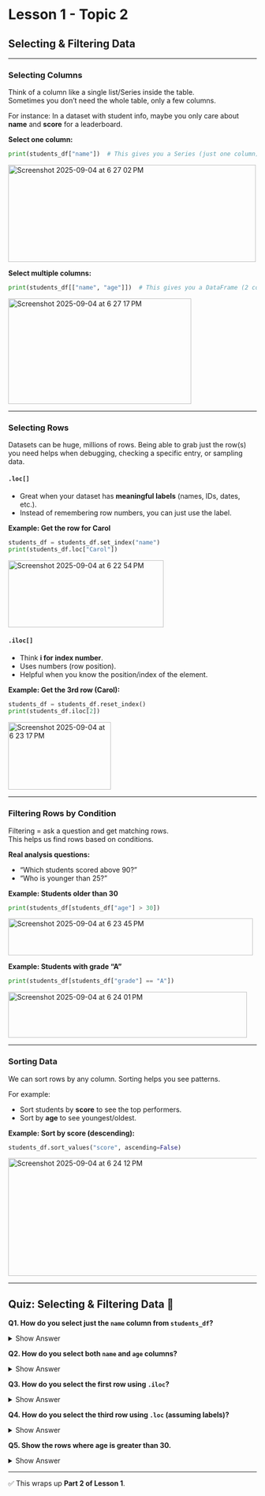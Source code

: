 
# Lesson 1 - Topic 2

## Selecting & Filtering Data

---

### Selecting Columns

Think of a column like a single list/Series inside the table.  
Sometimes you don’t need the whole table, only a few columns.  

For instance: In a dataset with student info, maybe you only care about **name** and **score** for a leaderboard.

**Select one column:**  
```python
print(students_df["name"])  # This gives you a Series (just one column)
```
<img width="502" height="197" alt="Screenshot 2025-09-04 at 6 27 02 PM" src="https://github.com/user-attachments/assets/b204acbf-137c-4018-be41-655f20593a12" />

**Select multiple columns:**  
```python
print(students_df[["name", "age"]])  # This gives you a DataFrame (2 columns)
```
<img width="371" height="214" alt="Screenshot 2025-09-04 at 6 27 17 PM" src="https://github.com/user-attachments/assets/507d6b65-d88d-4b62-bcf1-528a2f8ef35f" />

---

### Selecting Rows

Datasets can be huge, millions of rows. Being able to grab just the row(s) you need helps when debugging, checking a specific entry, or sampling data.

#### `.loc[]`  
- Great when your dataset has **meaningful labels** (names, IDs, dates, etc.).  
- Instead of remembering row numbers, you can just use the label.  

**Example: Get the row for Carol**  
```python
students_df = students_df.set_index("name")
print(students_df.loc["Carol"])
```
<img width="315" height="136" alt="Screenshot 2025-09-04 at 6 22 54 PM" src="https://github.com/user-attachments/assets/86e23600-f251-457f-8296-666bae5e2cd2" />

#### `.iloc[]`  
- Think **i for index number**.  
- Uses numbers (row position).  
- Helpful when you know the position/index of the element.  

**Example: Get the 3rd row (Carol):**  
```python
students_df = students_df.reset_index()
print(students_df.iloc[2])
```
<img width="208" height="137" alt="Screenshot 2025-09-04 at 6 23 17 PM" src="https://github.com/user-attachments/assets/fb9f9759-093e-441f-995d-3254415cd839" />

---

### Filtering Rows by Condition

Filtering = ask a question and get matching rows.  
This helps us find rows based on conditions.  

**Real analysis questions:**  
- “Which students scored above 90?”  
- “Who is younger than 25?”  

**Example: Students older than 30**  
```python
print(students_df[students_df["age"] > 30])
```
<img width="496" height="75" alt="Screenshot 2025-09-04 at 6 23 45 PM" src="https://github.com/user-attachments/assets/f95415cc-b165-4ee4-86c4-3dc1eaedfc33" />

**Example: Students with grade “A”**  
```python
print(students_df[students_df["grade"] == "A"])
```
<img width="484" height="93" alt="Screenshot 2025-09-04 at 6 24 01 PM" src="https://github.com/user-attachments/assets/4fd6d2bc-7041-41b9-b867-e146f9a93b45" />

---

### Sorting Data

We can sort rows by any column. Sorting helps you see patterns.  

For example:  
- Sort students by **score** to see the top performers.  
- Sort by **age** to see youngest/oldest.  

**Example: Sort by score (descending):**  
```python
students_df.sort_values("score", ascending=False)
```
<img width="532" height="239" alt="Screenshot 2025-09-04 at 6 24 12 PM" src="https://github.com/user-attachments/assets/d4bd9642-d929-4c77-ae31-90ff17bd68a8" />

---

## Quiz: Selecting & Filtering Data 🎯

**Q1. How do you select just the `name` column from `students_df`?**  
<details>
<summary>Show Answer</summary>

```python
students_df["name"]
```
</details>

**Q2. How do you select both `name` and `age` columns?**  
<details>
<summary>Show Answer</summary>

```python
students_df[["name", "age"]]
```
</details>

**Q3. How do you select the first row using `.iloc`?**  
<details>
<summary>Show Answer</summary>

```python
students_df.iloc[0]
```
</details>

**Q4. How do you select the third row using `.loc` (assuming labels)?**  
<details>
<summary>Show Answer</summary>

```python
students_df.loc[2]
```
</details>

**Q5. Show the rows where age is greater than 30.**  
<details>
<summary>Show Answer</summary>

```python
students_df[students_df["age"] > 30]
```
</details>

---

✅ This wraps up **Part 2 of Lesson 1**.
